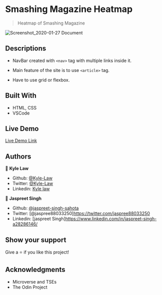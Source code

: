 # Smashing Magazine Heatmap

> Heatmap of Smashing Magazine

![Screenshot_2020-01-27 Document](https://user-images.githubusercontent.com/55361440/73184167-070a8b80-4142-11ea-8387-897a96947103.png)

## Descriptions
- NavBar created with `<nav>` tag with multiple links inside it.

- Main feature of the site is to use `<article>` tag.

- Have to use grid or flexbox.

## Built With

- HTML, CSS
- VSCode

## Live Demo

[Live Demo Link](https://rawcdn.githack.com/Kyle-Law/smashing-magazine-heatmap/936875f835dfccfaff1f3566d4f1fa14db80a69d/index.html)

## Authors

👤 **Kyle Law**

- Github: [@Kyle-Law](https://github.com/Kyle-Law)
- Twitter: [@Kyle-Law](https://twitter.com/ZhunKhing)
- Linkedin: [Kyle law](https://www.linkedin.com/in/kyle-lawzhunkhing/)

👤 **Jaspreet Singh**

- Github: [@jaspreet-singh-sahota](https://github.com/jaspreet-singh-sahota)
- Twitter: [@jaspree88033250]https://twitter.com/jaspree88033250
- Linkedin: [jaspreet Singh]https://www.linkedin.com/in/jaspreet-singh-a28286146/

## Show your support

Give a ⭐️ if you like this project!

## Acknowledgments

- Microverse and TSEs
- The Odin Project

